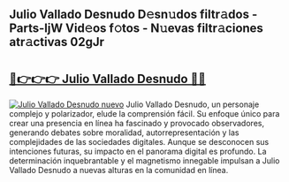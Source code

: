 ## Julio Vallado Desnudo D𝚎sn𝚞dos filtr𝚊dos - Parts-ljW Vid𝚎os f𝚘tos - N𝚞evas filtr𝚊ciones atr𝚊ctivas 02gJr

# <h2><a href="http://mbb56qk.tromn.icu/?c=Julio+Vallado+Desnudo">🔗👉👉👉 Julio Vallado Desnudo 🔗🔗</a></h2>

[![Julio Vallado Desnudo nuevo](https://i.imgur.com/pEAQMta.gif)](http://mbb56qk.tromn.icu/?c=Julio+Vallado+Desnudo)
Julio Vallado Desnudo, un personaje complejo y polarizador, elude la comprensión fácil. Su enfoque único para crear una presencia en línea ha fascinado y provocado observadores, generando debates sobre moralidad, autorrepresentación y las complejidades de las sociedades digitales. Aunque se desconocen sus intenciones futuras, su impacto en el panorama digital es profundo. La determinación inquebrantable y el magnetismo innegable impulsan a Julio Vallado Desnudo a nuevas alturas en la comunidad en línea.
